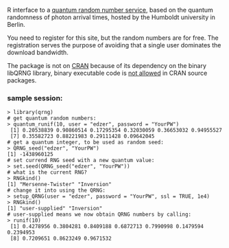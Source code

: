 R interface to a [quantum random number service](https://qrng.physik.hu-berlin.de/download), based on the quantum randomness of photon arrival times, hosted by the Humboldt university in Berlin.

You need to register for this site, but the random numbers are for free. The registration serves the purpose of avoiding that a single user dominates the download bandwidth.

The package is not on [CRAN](http://cran.r-project.org) because of its dependency on the binary libQRNG library, binary executable code is [not allowed](http://cran.r-project.org/web/packages/policies.html) in CRAN source packages.

### sample session:
```
> library(qrng)
# get quantum random numbers:
> quantum_runif(10, user = "edzer", password = "YourPW")
 [1] 0.20538839 0.90860514 0.17295354 0.32030059 0.36653032 0.94955527
 [7] 0.35582723 0.88221983 0.29111428 0.09642045
# get a quantum integer, to be used as random seed:
> QRNG_seed("edzer", "YourPW")
[1] -1438960125
# set currend RNG seed with a new quantum value:
> set.seed(QRNG_seed("edzer", "YourPW"))
# what is the current RNG?
> RNGkind()
[1] "Mersenne-Twister" "Inversion"
# change it into using the QRNG:
> setup_QRNG(user = "edzer", password = "YourPW", ssl = TRUE, 1e4)
> RNGkind()
[1] "user-supplied" "Inversion"
# user-supplied means we now obtain QRNG numbers by calling:
> runif(10) 
 [1] 0.4278956 0.3804281 0.8409188 0.6872713 0.7990998 0.1479594 0.2394953
 [8] 0.7209651 0.8623249 0.9671532
```
